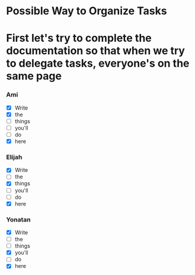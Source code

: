 # Possible Way to Organize Tasks
# First let's try to complete the documentation so that when we try to delegate tasks, everyone's on the same page

### Ami
- [x] Write
- [x] the
- [ ] things
- [ ] you'll
- [ ] do
- [x] here

### Elijah
- [x] Write
- [ ] the
- [x] things
- [ ] you'll
- [ ] do
- [x] here

### Yonatan
- [x] Write
- [ ] the
- [ ] things
- [x] you'll
- [ ] do
- [x] here
